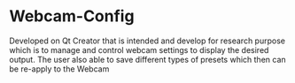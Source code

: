 # Webcam-Config
Developed on Qt Creator that is intended and develop for research purpose which is to manage and control webcam settings to display the desired output. The user also able to save different types of presets which then can be re-apply to the Webcam
